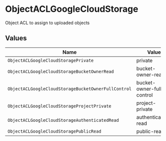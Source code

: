 # ObjectACLGoogleCloudStorage

Object ACL to assign to uploaded objects


## Values

| Name                                                | Value                                               |
| --------------------------------------------------- | --------------------------------------------------- |
| `ObjectACLGoogleCloudStoragePrivate`                | private                                             |
| `ObjectACLGoogleCloudStorageBucketOwnerRead`        | bucket-owner-read                                   |
| `ObjectACLGoogleCloudStorageBucketOwnerFullControl` | bucket-owner-full-control                           |
| `ObjectACLGoogleCloudStorageProjectPrivate`         | project-private                                     |
| `ObjectACLGoogleCloudStorageAuthenticatedRead`      | authenticated-read                                  |
| `ObjectACLGoogleCloudStoragePublicRead`             | public-read                                         |